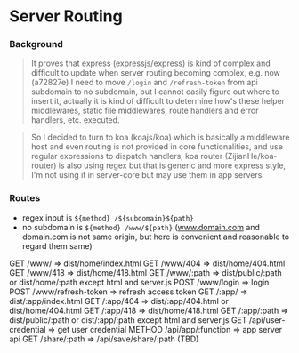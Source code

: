 # Server Routing

### Background

> It proves that express (expressjs/express) is kind of complex and difficult to update when server routing becoming complex, 
  e.g. now (a72827e) I need to move `/login` and `/refresh-token` from api subdomain to no subdomain, 
  but I cannot easily figure out where to insert it, actually it is kind of difficult to determine how's these 
  helper middlewares, static file middlewares, route handlers and error handlers, etc. executed.

> So I decided to turn to koa (koajs/koa) which is basically a middleware host and even 
  routing is not provided in core functionalities, and use regular expressions to dispatch handlers, 
  koa router (ZijianHe/koa-router) is also using regex but that is generic and more express style, 
  I'm not using it in server-core but may use them in app servers.

### Routes

- regex input is `${method} /${subdomain}${path}`
- no subdomain is `${method} /www/${path}` (www.domain.com and domain.com is not same origin, but here is convenient and reasonable to regard them same)

GET /www/ => dist/home/index.html
GET /www/404 => dist/home/404.html
GET /www/418 => dist/home/418.html
GET /www/:path => dist/public/:path or dist/home/:path except html and server.js
POST /www/login => login
POST /www/refresh-token => refresh access token
GET /:app/ => dist/:app/index.html
GET /:app/404 => dist/:app/404.html or dist/home/404.html
GET /:app/418 => dist/home/418.html
GET /:app/:path => dist/public/:path or dist/:app/:path except html and server.js
GET /api/user-credential => get user credential
METHOD /api/app/:function => app server api
GET /share/:path => /api/save/share/:path (TBD)
